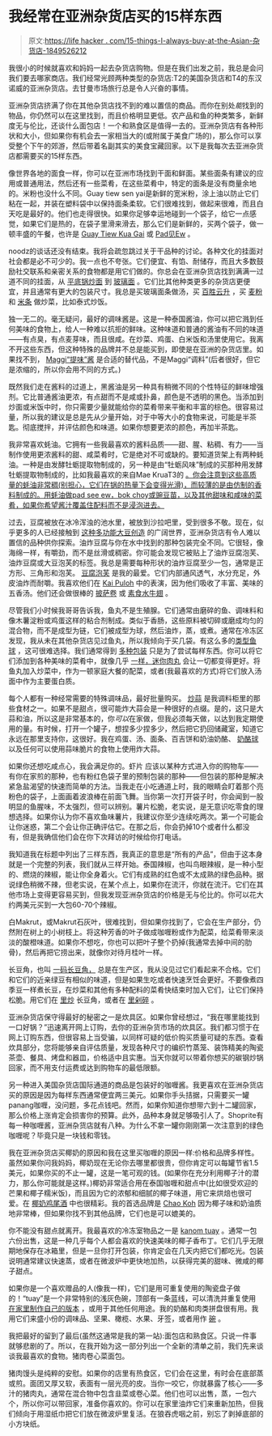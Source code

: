 # 我经常在亚洲杂货店买的15样东西

> 原文:[https://life hacker . com/15-things-I-always-buy-at-the-Asian-杂货店-1849526212](https://lifehacker.com/15-things-i-always-buy-at-the-asian-grocery-store-1849526212)

我很小的时候就喜欢和妈妈一起去杂货店购物。但是在我们出发之前，我总是会问我们要去哪家商店。我们经常光顾两种类型的杂货店:T2的美国杂货店和T4的东汉诺威的亚洲杂货店。去甘曼市场旅行总是令人兴奋的事情。

亚洲杂货店挤满了你在其他杂货店找不到的难以置信的商品。而你在别处*能*找到的物品，你仍然可以在这里找到，而且价格明显更低。农产品和鱼的种类繁多，新鲜度无与伦比，还谈什么面包店！一个和熟食区是值得一去的。亚洲杂货店有各种形状和大小，但如果你有机会去一家相当大的(或附属于美食广场的)，那么你可以享受整个下午的郊游，然后带着名副其实的美食宝藏回家。以下是我每次去亚洲杂货店都需要买的15样东西。

像世界各地的面食一样，你可以在亚洲市场找到干面和鲜面。某些面条有建议的应用或普通用法，然后还有一些菜肴，在这些菜肴中，特定的面条是没有商量余地的。米粉也没什么不同。Guay tiew sen yai是新鲜的宽米粉，涂上油以防止它们粘在一起，并装在塑料袋中以保持面条柔软。它们很难找到，做起来很难，而且白天吃是最好的。他们也走得很快。如果你足够幸运地碰到一个袋子，给它一点感觉，如果它们是热的，在袋子里滑来滑去，那么它们是新鲜的，买两个袋子，做一顿丰盛的午餐，也许是 [Guay Tiew Kua Gai](https://hot-thai-kitchen.com/rice-noodles-chicken-guay-tiew-kua-gai/) 或 [Pad见Ew](https://thewoksoflife.com/pad-see-ew/) 。

noodz的谈话还没有结束。我将会疏忽跳过关于干品种的讨论。各种文化的挂面对社会都是必不可少的。我一点也不夸张。它们便宜、有馅、耐储存，而且大多数鼓励社交联系和亲密关系的食物都是用它们做的。你总会在亚洲杂货店找到满满一过道不同的挂面，从 [平底锅炒面](https://umamicart.com/products/twin-marquis-hong-kong-pan-fried-noodle?variant=37493057355942&currency=USD&utm_medium=product_sync&utm_source=google&utm_content=sag_organic&utm_campaign=sag_organic&region_id=123456&wickedsource=google&wickedid=CjwKCAjwsfuYBhAZEiwA5a6CDAHu_LWP-OSB4Zobm7O8qhCp1gHKAKpjXbBRyMKFNrCz1pyq5O3DJxoCgEsQAvD_BwE&wickedid=567549603347&wcid=15496447103&wv=4&gclid=CjwKCAjwsfuYBhAZEiwA5a6CDAHu_LWP-OSB4Zobm7O8qhCp1gHKAKpjXbBRyMKFNrCz1pyq5O3DJxoCgEsQAvD_BwE) 到 [玻璃面](https://www.mercato.com/item/pine-brand-bean-vermicelli-3-ounces/182207?featuredStoreId=1627&region_id=71008887&utm_source=google&utm_medium=cpc&utm_term=engine:google%7Ccampaignid:17872441341%7Cadid:%7Cgclid:CjwKCAjwsfuYBhAZEiwA5a6CDFKHTnBsMqk9hGfO9Tnrs5j6F4c740wLoWM3h4wbXjtKUdUbfSF2GRoCCLEQAvD_BwE&gclid=CjwKCAjwsfuYBhAZEiwA5a6CDFKHTnBsMqk9hGfO9Tnrs5j6F4c740wLoWM3h4wbXjtKUdUbfSF2GRoCCLEQAvD_BwE) 。它们比其他种类更多的杂货店更便宜，并且通常有更大的包装尺寸。我总是买玻璃面条做汤，买 [百胜云升](https://www.marionskitchen.com/thai-glass-noodle-salad-yum-woon-sen/) ，买 [麦粉](https://www.mercato.com/item/dynasty-rice-sticks-maifun-675-ounces/48220?featuredStoreId=669&region_id=71008887&utm_source=google&utm_medium=cpc&utm_term=engine:google%7Ccampaignid:17872441341%7Cadid:%7Cgclid:CjwKCAjwsfuYBhAZEiwA5a6CDCPlydSOe3JAT9wj67xsHLaoajiQV4A-bO6MEotzrhcP5ALlHHDIKhoCklsQAvD_BwE&gclid=CjwKCAjwsfuYBhAZEiwA5a6CDCPlydSOe3JAT9wj67xsHLaoajiQV4A-bO6MEotzrhcP5ALlHHDIKhoCklsQAvD_BwE) 和 [米条](https://umamicart.com/products/asian-best-rice-stick-medium?variant=42105263358118&currency=USD&utm_medium=product_sync&utm_source=google&utm_content=sag_organic&utm_campaign=sag_organic&region_id=123456&wickedsource=google&wickedid=CjwKCAjwsfuYBhAZEiwA5a6CDEbXwOi350ursZMBwgucoPq3d4RKssNHhfDZvZ6XFmcWGo8nAS01kxoC4qwQAvD_BwE&wickedid=567549603347&wcid=15496447103&wv=4&gclid=CjwKCAjwsfuYBhAZEiwA5a6CDEbXwOi350ursZMBwgucoPq3d4RKssNHhfDZvZ6XFmcWGo8nAS01kxoC4qwQAvD_BwE) 做炒菜，比如泰式炒饭。

独一无二的。毫无疑问，最好的调味酱是。这是一种泰国酱油，你可以把它溅到任何美味的食物上，给人一种难以抗拒的鲜味。这种味道和普通的酱油有不同的味道——有点臭，有点麦芽味，而且很咸。在炒菜、鸡蛋、白米饭和汤里使用它。我离不开这些东西，但这种特殊的品牌并不总是能买到，即使是在亚洲的杂货店里。如果找不到， [Maggi“提味”酱](https://umamicart.com/products/maggi-seasoning-soy-sauce?variant=41803385667750&currency=USD&utm_medium=product_sync&utm_source=google&utm_content=sag_organic&utm_campaign=sag_organic&region_id=123456&wickedsource=google&wickedid=CjwKCAjwsfuYBhAZEiwA5a6CDJNvrS8MTDBPVm2rbTrYyT5_1LRW1jN6J_eTW9wtbRYErow57xNEgxoCL_YQAvD_BwE&wickedid=567549603347&wcid=15496447103&wv=4&gclid=CjwKCAjwsfuYBhAZEiwA5a6CDJNvrS8MTDBPVm2rbTrYyT5_1LRW1jN6J_eTW9wtbRYErow57xNEgxoCL_YQAvD_BwE) 是合适的替代品，不是Maggi“调料”(后者很好，但它是浓缩的，所以你会用不同的方式。)

既然我们走在酱料的过道上，黑酱油是另一种具有稍微不同的个性特征的鲜味增强剂。它比普通酱油更浓，有点甜而不是咸或扑鼻，颜色是不透明的黑色。当添加到炒面或米饭中时，你只需要少量就能给你的菜肴带来平衡和丰富的棕色。很容易过量，所以我的建议是总是先从少量开始，对于中等大小的食物来说，可能是半茶匙。彻底搅拌，并评估颜色和味道。如果你想要更浓的颜色，再加半茶匙。

我非常喜欢蚝油。它拥有一些我最喜欢的酱料品质——甜、腥、粘稠、有力——当制作使用更浓酱料的甜、咸菜肴时，它是绝对不可或缺的。要知道货架上有两种蚝油。一种是由发酵牡蛎提取物制成的，另一种是由“牡蛎风味”制成的买那种用发酵牡蛎提取物制成的，比如我最喜欢的来自Mae KruaT3的 [。你会注意到这些高质量的蚝油非常稠(别担心，它们在锅的热量下会变得光滑)，而较薄的是由仿制的香料制成的。用蚝油做pad see ew，bok choy或豌豆苗，以及其他甜味和咸味的菜肴，如果你希望酱汁覆盖住配料而不是浸泡进去。](https://umamicart.com/products/mae-krua-oyster-sauce?variant=39556639883430&currency=USD&utm_medium=product_sync&utm_source=google&utm_content=sag_organic&utm_campaign=sag_organic&region_id=123456&wickedsource=google&wickedid=CjwKCAjwsfuYBhAZEiwA5a6CDB6jbHG4mXb38O0hu7C7SkYW6PvpXEVXKNjHzruPF5gPrQ660Cob0RoCmwIQAvD_BwE&wickedid=567549603347&wcid=15496447103&wv=4&gclid=CjwKCAjwsfuYBhAZEiwA5a6CDB6jbHG4mXb38O0hu7C7SkYW6PvpXEVXKNjHzruPF5gPrQ660Cob0RoCmwIQAvD_Bw) 

过去，豆腐被放在冰冷浑浊的池水里，被放到沙拉吧里，受到很多不敬。现在，似乎更多的人已经接触到 [这种多功能大豆创造](https://lifehacker.com/tofu-freaking-rules-1843024412) 的广阔世界，亚洲杂货店有令人难以置信的品种供你探索。油炸豆腐与你在水中找到的那种包装完全不同。它很轻，像海绵一样，有嚼劲，而不是丝滑或稠密。你可能会发现它被贴上了油炸豆腐泡芙、油炸豆腐或大豆泡芙的标签。我总是需要每种形状的油炸豆腐至少一包，通常是正方形、三角形和泡芙。 [豆腐泡芙](https://www.mercato.com/item/natures-soy-soy-puffs-5-ounces/1228792?featuredStoreId=1687&region_id=71008887&utm_source=google&utm_medium=cpc&utm_term=engine:google%7Ccampaignid:17872441341%7Cadid:%7Cgclid:CjwKCAjwsfuYBhAZEiwA5a6CDPNaQFA3cLW0XhWzy_spzjyZjGxGfZ6KVMcbruS13_mIaZHKGtk6uxoCPFsQAvD_BwE&gclid=CjwKCAjwsfuYBhAZEiwA5a6CDPNaQFA3cLW0XhWzy_spzjyZjGxGfZ6KVMcbruS13_mIaZHKGtk6uxoCPFsQAvD_BwE) 是我的最爱。它们内部通风透气，水分充足，外皮油炸而耐嚼。我喜欢他们在 [Kai Puloh](https://www.templeofthai.com/recipes/pa-loh-thai-five-spice-pork-egg.php) 中的表演，因为他们吸收了丰富、美味的五香汤。他们还会做很棒的 [披萨卷](https://lifehacker.com/may-i-present-these-tofu-puff-pizza-rolls-1849486137) 或 [素食水牛翅](https://lifehacker.com/i-am-obsessed-with-air-fried-buffalo-tofu-puffs-1848494566) 。

尽管我们小时候我哥哥告诉我，鱼丸不是生殖腺。它们通常由磨碎的鱼、调味料和像木薯淀粉或鸡蛋这样的粘合剂制成。类似于香肠，这些原料被切碎或磨成均匀的混合物，而不是成型为链，它们被成型为球，然后油炸，蒸，或煮。通常在冷冻区发现，我从未在其他杂货店见过鱼丸，所以我倾向于买几袋。有这么多的[类型](https://www.mercato.com/item/yellowtail-fishballs/1066673?featuredStoreId=1627&region_id=71008887&utm_source=google&utm_medium=cpc&utm_term=engine:google%7Ccampaignid:17872441341%7Cadid:%7Cgclid:CjwKCAjwsfuYBhAZEiwA5a6CDBsX4K0aSstdW1WeDpte_kQvo-12dvVQPEeGnw-4aZ5GBreVHOpZ7hoC71MQAvD_BwE&gclid=CjwKCAjwsfuYBhAZEiwA5a6CDBsX4K0aSstdW1WeDpte_kQvo-12dvVQPEeGnw-4aZ5GBreVHOpZ7hoC71MQAvD_BwE)[鱼](https://www.mercato.com/item/best-brand-fried-fish-ball-1-pound/822425?featuredStoreId=1687&region_id=71008887&utm_source=google&utm_medium=cpc&utm_term=engine:google%7Ccampaignid:17872441341%7Cadid:%7Cgclid:CjwKCAjwsfuYBhAZEiwA5a6CDFizwl5A_GjfgmLegkyDDHzm2lOL7IQJkp2Ui_MLsjWqYSgmUe5hZBoC2y8QAvD_BwE&gclid=CjwKCAjwsfuYBhAZEiwA5a6CDFizwl5A_GjfgmLegkyDDHzm2lOL7IQJkp2Ui_MLsjWqYSgmUe5hZBoC2y8QAvD_BwE) [球](https://umamicart.com/products/cuttlefish-ball-large-pack?variant=37493060731046&currency=USD&utm_medium=product_sync&utm_source=google&utm_content=sag_organic&utm_campaign=sag_organic&region_id=123456&wickedsource=google&wickedid=CjwKCAjwsfuYBhAZEiwA5a6CDGqxRhNeA2fMG5qxu0cwc0VgfURY-imy2KQx33cC-0MpJ1zMa14zFhoCRuYQAvD_BwE&wickedid=567549603347&wcid=15496447103&wv=4&gclid=CjwKCAjwsfuYBhAZEiwA5a6CDGqxRhNeA2fMG5qxu0cwc0VgfURY-imy2KQx33cC-0MpJ1zMa14zFhoCRuYQAvD_BwE) ，这可很难选择。我们通常得到 [多种包装](https://www.instacart.com/landing?product_id=2582685&retailer_id=151&region_id=9909607806&utm_medium=sem_shopping&utm_source=instacart_google&utm_campaign=ad_demand_shopping_rp_food-all&utm_content=accountid-8145171519_campaignid-16692365446_adgroupid-134946530557_device-c&gclid=CjwKCAjwsfuYBhAZEiwA5a6CDN0mjqWGwUlOkIGX1IU7AjKAk0xGsmcHN1pENmFjIpDn-M_aIWV4CxoCLGwQAvD_BwE) 只是为了尝试每样东西。你可以将它们添加到各种美味的菜肴中，就像几乎 [一样，迷你肉丸](https://lifehacker.com/you-are-not-eating-enough-mini-meatballs-1849318923) 会让一切都变得更好。将鱼丸加入炒菜中，作为一顿家庭大餐的配菜，或者(我最喜欢的方式)将它们放入汤面中作为主要蛋白质。 

每个人都有一种经常需要的特殊调味品，最好批量购买。 [炒蒜](https://umamicart.com/products/p-prateepthong-fried-garlic?variant=39556641489062&currency=USD&utm_medium=product_sync&utm_source=google&utm_content=sag_organic&utm_campaign=sag_organic&region_id=123456&wickedsource=google&wickedid=CjwKCAjwsfuYBhAZEiwA5a6CDNtwoeY2r4PUmN-O1ySHuBGWgmk95kWBMxKccZsmica_NrJpsyvqTRoCpnYQAvD_BwE&wickedid=567549603347&wcid=15496447103&wv=4&gclid=CjwKCAjwsfuYBhAZEiwA5a6CDNtwoeY2r4PUmN-O1ySHuBGWgmk95kWBMxKccZsmica_NrJpsyvqTRoCpnYQAvD_BwE) 是我调料柜里的那些食材之一。如果不是甜点，很可能炸大蒜会是一种很好的点缀。是的，这只是大蒜和油，所以这是非常基本的，你*可以*在家做，但我必须每天做，以达到我定期使用的量。有时候，打开一个罐子，想捏多少捏多少，然后把它扔回储藏室，知道它永远在那里支持你，这很好。我在鸡蛋、汤、面条、百吉饼和奶油奶酪、 [奶酪球](https://lifehacker.com/coat-your-cheeseballs-in-fried-garlic-1848179608) 以及任何可以使用蒜味脆片的食物上使用炸大蒜。

如果你还想吃咸点心，我会满足你的。虾片 应该以某种方式进入你的购物车——有你在家煎的那种，也有粉红色袋子里的预制包装的那种——但包装的那种是解决紧急盐渴望的快速而简单的方法。当我走在小吃通道上时，我的眼睛会盯着那个亮粉色的袋子，上面画着波浪棒在前面飞舞。当你第一次打开袋子时，你会闻到一股明显的鱼腥味，不太强烈，但可以辨别。薯片松脆，老实说，是无意识吃零食的理想选择。如果你认为你不喜欢鱼味薯片，我建议你至少连续吃两次。第一个可能会让你迷惑，第二个会让你正确评估它。在那之后，你会扔掉10个或者什么都没有，但是我确信他们会在你下次拜访的时候给你打电话。

我知道我在标题中列出了三样东西，我真正的意思是“所有的产品”，但由于这本身就是一个完整的列表，我们就从三样开始。泰国辣椒，也叫鸟眼辣椒，是一种小型的、燃烧的辣椒，能让你全身着火。它们有成熟的红色或不太成熟的绿色品种。据说绿色稍微不辣，但老实说，在某个点上，如果你在流汗，你就在流汗。它们在其他市场上变得更容易买到，但我发现亚洲杂货店的价格是无与伦比的。你可以花大约两美元买到一大包60-70个辣椒。

白Makrut，或Makrut石灰叶，很难找到，但如果你找到了，它会在生产部分，仍然附在树上的小树枝上。将这种芳香的叶子做成咖喱粉或作为配菜，给菜肴带来淡淡的酸橙味道。如果你不想吃，你也可以把叶子整个扔掉(我通常去掉中间的肋骨)，然后再把它捞出来，就像你对待月桂叶一样。

长豆角，也叫 [一码长豆角，](https://food52.com/blog/14265-the-long-and-the-short-of-yard-long-beans) 总是在生产区，我从没见过它们看起来不合格。它们和它们的近亲绿豆有相似的味道，但是如果生吃或者快速烹饪会更好。不要像煮四季豆一样煮长豆，在炒菜和其他有多种配料的菜肴快结束时加入它们，让它们保持松脆。用它们在 [里炒](https://hot-thai-kitchen.com/long-bean-stir-fry/) 长豆角，或者在 [里剁碎](https://lifehacker.com/you-should-make-this-protein-packed-kai-yad-sai-1849442771) 。

亚洲杂货店保守得最好的秘密之一是炊具区。如果你曾经想过，“我在哪里能找到一口好锅？”迅速离开网上订购，去你的亚洲杂货市场的炊具区。我们都习惯于在网上订购东西，但很容易上当受骗，以同样可疑的低价购买质量可疑的东西。查看炊具部分，您将能够亲自评估质量，发现各种尺寸的编织竹蒸笼、装饰精美的陶瓷茶壶、餐具、烤盘和器皿，价格适中且实惠。当天你就可以带着你想买的碳钢炒锅回家，而不用支付运费或达到购物车的最低限额。

另一种进入美国杂货店国际通道的商品是包装好的咖喱酱。我更喜欢在亚洲杂货店买的原因是因为每样东西通常便宜两三美元。如果你手头拮据，只需要买一罐panang咖喱，没问题，多花点钱吧。然而，如果你知道你想带六到十二罐回家，那么价格上涨肯定会损害你的预算。此外，品种本身就足够吸引人了。Shoprite有每一种咖喱酱，亚洲杂货店就有八种。为什么不拿一罐你刚刚第一次注意到的绿色咖喱呢？毕竟只是一块钱和零钱。

我在亚洲杂货店买椰奶的原因和我在这里买咖喱的原因一样:价格和品牌多样性。虽然如果你问我妈妈，椰奶现在无论你去哪里都很贵，但你肯定可以每罐节省1.5美元，如果你买的不止一罐，这是一笔可观的钱。(如果你在充分利用椰子汁的潜力，那么你可能就是这样。)椰奶非常适合用在泰国咖喱和甜点中(比如很受欢迎的芒果和椰子糯米饭)，而且因为它的浓郁和细腻的椰子味道，用它来烘焙也很可爱。在 [椰奶鸡尾酒](https://www.thespruceeats.com/easy-coconut-cocktails-4136771) 中也很精彩。我的首选品牌是 [Chao Koh](https://www.mercato.com/item/chaokoh-coconut-milk-135-ounces/78685?featuredStoreId=176&region_id=71008887&utm_source=google&utm_medium=cpc&utm_term=engine:google%7Ccampaignid:17872441341%7Cadid:%7Cgclid:CjwKCAjwsfuYBhAZEiwA5a6CDDeO2hhf5CoSwJ9yPzIll99Lt_82hZ-85AgFpjgsIT3yBcPjWvpZGxoCtMsQAvD_BwE&gclid=CjwKCAjwsfuYBhAZEiwA5a6CDDeO2hhf5CoSwJ9yPzIll99Lt_82hZ-85AgFpjgsIT3yBcPjWvpZGxoCtMsQAvD_BwE) 因为椰子味和奶油质地非常棒，但如果你找不到其他品牌，它们也是可以媲美的。

你不能没有甜点就离开。我最喜欢的冷冻室物品之一是 [kanom tuay](https://siamstore.us/products/asianbest-coconut-pudding-pandan) 。通常一包六份出售，这是一种几乎每个人都会喜欢的快速美味的椰子香布丁。它们几乎无限期地保存在冰箱里，但是一旦你打开包装，你肯定会在几天内把它们都吃光。包装说明通常建议快速蒸，或者在微波炉中更快地加热，以获得完美的甜味、微咸的椰子甜点。

如果你是一个喜欢赠品的人(像我一样)，它们是用可重复使用的陶瓷盘子做的！“tuay”是一个非常特别的浅灰色碗，顶部有一条蓝线，可以清洗并重复使用 [在家里制作自己的版本](https://www.lionbrand.com.au/recipes/thai-coconut-rice-custard-recipe-kanom-tuay/) ，或用于其他任何用途。我的奶酪和肉类拼盘很有用。我用它们来盛小份的调味品、坚果、橄榄、水果、牙签，或者用作 [碗](https://lifehacker.com/the-one-thing-you-should-always-serve-with-charcuterie-1849440911) 。

我把最好的留到了最后(虽然这通常是我的第一站):面包店和熟食区。只说一件事就够悲剧的了。所以，在我开始为这一部分列出一个全新的清单之前，我们先来谈谈我最喜欢的食物。猪肉卷心菜面包。

猪肉馒头是纯粹的安慰。如果你的店里有热食区，它们会在这里，有时会在底部蒸或煎。面团又厚又软，表面有一层光亮的皮。当你一咬它，你就暴露了核心——多汁的猪肉丸，通常在混合物中包含韭菜或卷心菜。他们也可以出售，蒸，一包六个，所以你可以带回家，准备你喜欢的。你可以在家里油炸它们来重新加热，但我们倾向于用湿纸巾把它们放在微波炉里复活。在狼吞虎咽之前，别忘了剥掉底部的小方块纸。